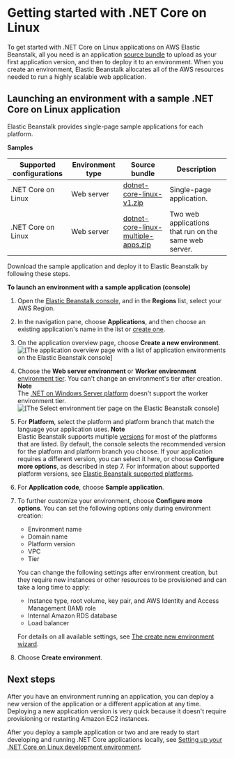 # Getting started with \.NET Core on Linux<a name="dotnet-linux-getting-started"></a>

To get started with \.NET Core on Linux applications on AWS Elastic Beanstalk, all you need is an application [source bundle](applications-sourcebundle.md) to upload as your first application version, and then to deploy it to an environment\. When you create an environment, Elastic Beanstalk allocates all of the AWS resources needed to run a highly scalable web application\.

## Launching an environment with a sample \.NET Core on Linux application<a name="dotnet-linux-getstarted-samples"></a>

Elastic Beanstalk provides single\-page sample applications for each platform\.


**Samples**  

|  Supported configurations  |  Environment type  |  Source bundle  |  Description  | 
| --- | --- | --- | --- | 
|  \.NET Core on Linux  |  Web server  |  [dotnet\-core\-linux\-v1\.zip](samples/dotnet-core-linux-v1.zip)  |  Single\-page application\.  | 
|  \.NET Core on Linux  |  Web server  |  [dotnet\-core\-linux\-multiple\-apps\.zip](samples/dotnet-core-linux-multiple-apps.zip)  |  Two web applications that run on the same web server\.  | 

Download the sample application and deploy it to Elastic Beanstalk by following these steps\.

**To launch an environment with a sample application \(console\)**

1. Open the [Elastic Beanstalk console](https://console.aws.amazon.com/elasticbeanstalk), and in the **Regions** list, select your AWS Region\.

1. In the navigation pane, choose **Applications**, and then choose an existing application's name in the list or [create one](applications.md)\.

1. On the application overview page, choose **Create a new environment**\.  
![\[The application overview page with a list of application environments on the Elastic Beanstalk console\]](http://docs.aws.amazon.com/elasticbeanstalk/latest/dg/images/applications-mgmt-environments.png)

1. Choose the **Web server environment** or **Worker environment** [environment tier](concepts.md#concepts-tier)\. You can't change an environment's tier after creation\.
**Note**  
The [\.NET on Windows Server platform](create_deploy_NET.md) doesn't support the worker environment tier\.  
![\[The Select environment tier page on the Elastic Beanstalk console\]](http://docs.aws.amazon.com/elasticbeanstalk/latest/dg/images/wizard-choosetier.png)

1. For **Platform**, select the platform and platform branch that match the language your application uses\.
**Note**  
Elastic Beanstalk supports multiple [versions](concepts.platforms.md) for most of the platforms that are listed\. By default, the console selects the recommended version for the platform and platform branch you choose\. If your application requires a different version, you can select it here, or choose **Configure more options**, as described in step 7\. For information about supported platform versions, see [Elastic Beanstalk supported platforms](concepts.platforms.md)\.

1. For **Application code**, choose **Sample application**\.

1. To further customize your environment, choose **Configure more options**\. You can set the following options only during environment creation:
   + Environment name
   + Domain name
   + Platform version
   + VPC
   + Tier

   You can change the following settings after environment creation, but they require new instances or other resources to be provisioned and can take a long time to apply:
   + Instance type, root volume, key pair, and AWS Identity and Access Management \(IAM\) role
   + Internal Amazon RDS database
   + Load balancer

   For details on all available settings, see [The create new environment wizard](environments-create-wizard.md)\.

1. Choose **Create environment**\.

## Next steps<a name="dotnet-linux-getstarted-next"></a>

After you have an environment running an application, you can deploy a new version of the application or a different application at any time\. Deploying a new application version is very quick because it doesn't require provisioning or restarting Amazon EC2 instances\.

After you deploy a sample application or two and are ready to start developing and running \.NET Core applications locally, see [Setting up your \.NET Core on Linux development environment](dotnet-linux-devenv.md)\.